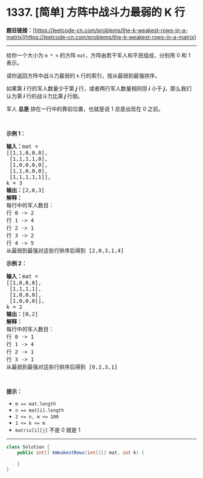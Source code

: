 # 1337. [简单] 方阵中战斗力最弱的 K 行

**题目链接：**[https://leetcode-cn.com/problems/the-k-weakest-rows-in-a-matrix](https://leetcode-cn.com/problems/the-k-weakest-rows-in-a-matrix)

---

<div class="content__1Y2H">
 <div class="notranslate">
  <p>给你一个大小为&nbsp;<code>m&nbsp;* n</code>&nbsp;的方阵&nbsp;<code>mat</code>，方阵由若干军人和平民组成，分别用 0 和 1 表示。</p> 
  <p>请你返回方阵中战斗力最弱的&nbsp;<code>k</code>&nbsp;行的索引，按从最弱到最强排序。</p> 
  <p>如果第&nbsp;<em><strong>i</strong></em>&nbsp;行的军人数量少于第&nbsp;<em><strong>j</strong></em>&nbsp;行，或者两行军人数量相同但<em><strong> i</strong></em> 小于 <em><strong>j</strong></em>，那么我们认为第<em><strong> i </strong></em>行的战斗力比第<em><strong> j </strong></em>行弱。</p> 
  <p>军人 <strong>总是</strong> 排在一行中的靠前位置，也就是说 1 总是出现在 0 之前。</p> 
  <p>&nbsp;</p> 
  <p><strong>示例 1：</strong></p> 
  <pre class="language-text"><strong>输入：</strong>mat = 
[[1,1,0,0,0],
 [1,1,1,1,0],
 [1,0,0,0,0],
 [1,1,0,0,0],
 [1,1,1,1,1]], 
k = 3
<strong>输出：</strong>[2,0,3]
<strong>解释：</strong>
每行中的军人数目：
行 0 -&gt; 2 
行 1 -&gt; 4 
行 2 -&gt; 1 
行 3 -&gt; 2 
行 4 -&gt; 5 
从最弱到最强对这些行排序后得到 [2,0,3,1,4]
</pre> 
  <p><strong>示例 2：</strong></p> 
  <pre class="language-text"><strong>输入：</strong>mat = 
[[1,0,0,0],
&nbsp;[1,1,1,1],
&nbsp;[1,0,0,0],
&nbsp;[1,0,0,0]], 
k = 2
<strong>输出：</strong>[0,2]
<strong>解释：</strong> 
每行中的军人数目：
行 0 -&gt; 1 
行 1 -&gt; 4 
行 2 -&gt; 1 
行 3 -&gt; 1 
从最弱到最强对这些行排序后得到 [0,2,3,1]
</pre> 
  <p>&nbsp;</p> 
  <p><strong>提示：</strong></p> 
  <ul> 
   <li><code>m == mat.length</code></li> 
   <li><code>n == mat[i].length</code></li> 
   <li><code>2 &lt;= n, m &lt;= 100</code></li> 
   <li><code>1 &lt;= k &lt;= m</code></li> 
   <li><code>matrix[i][j]</code> 不是 0 就是 1</li> 
  </ul> 
 </div>
</div>

---

```java
class Solution {
    public int[] kWeakestRows(int[][] mat, int k) {
        
    }
}
```